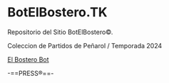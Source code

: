# BotElBostero.TK
Repositorio del Sitio BotElBostero©.

Coleccion de Partidos de Peñarol / Temporada 2024

[El Bostero Bot](https://botelbostero.tk)

-==PRESS®==-
